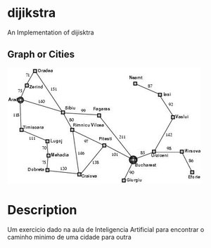 # dijikstra
An Implementation of dijisktra

## Graph or Cities
![Map](https://github.com/vybraan/algorithms/blob/main/dijikstra/GraphImage.png)

# Description
Um exercicio dado na aula de Inteligencia Artificial para encontrar o caminho minimo de uma cidade para outra
